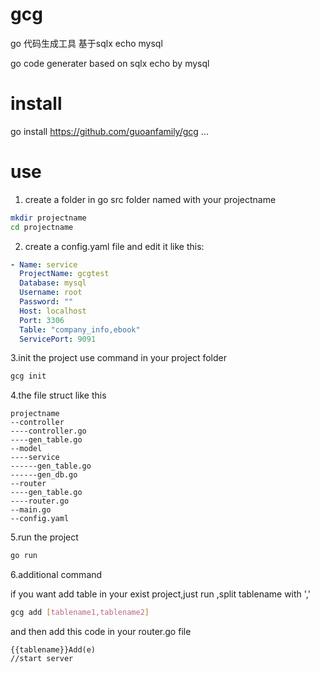 # gcg
go 代码生成工具 基于sqlx echo mysql

go code generater based on sqlx echo by mysql
# install

go install https://github.com/guoanfamily/gcg ...

# use

1. create a folder in go src folder named with your projectname
```sh
mkdir projectname
cd projectname
```
2. create a config.yaml file and edit it like this:
```yaml
- Name: service
  ProjectName: gcgtest
  Database: mysql
  Username: root
  Password: ""
  Host: localhost
  Port: 3306
  Table: "company_info,ebook"
  ServicePort: 9091
```
3.init the project use command in your project folder
```sh
gcg init
```

4.the file struct like this
```folder
projectname
--controller
----controller.go
----gen_table.go
--model
----service
------gen_table.go
------gen_db.go
--router
----gen_table.go
----router.go
--main.go
--config.yaml
```
5.run the project
```sh
go run
```

6.additional command

if you want add table in your exist project,just run ,split tablename with ','
```sh
gcg add [tablename1,tablename2]
```
and then add this code in your router.go file
```golang
{{tablename}}Add(e)
//start server
```
